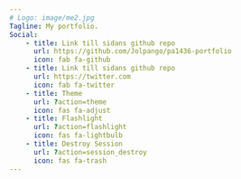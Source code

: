 ```yaml
---
# Logo: image/me2.jpg
Tagline: My portfolio.
Social:
    - title: Link till sidans github repo
      url: https://github.com/Jolpango/pa1436-portfolio
      icon: fab fa-github
    - title: Link till sidans github repo
      url: https://twitter.com
      icon: fab fa-twitter
    - title: Theme
      url: ?action=theme
      icon: fas fa-adjust
    - title: Flashlight
      url: ?action=flashlight
      icon: fas fa-lightbulb
    - title: Destroy Session
      url: ?action=session_destroy
      icon: fas fa-trash
---
```

